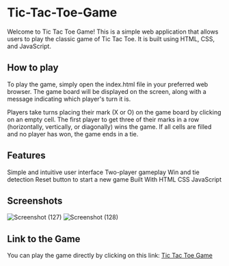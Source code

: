 # Tic-Tac-Toe-Game
Welcome to Tic Tac Toe Game! This is a simple web application that allows users to play the classic game of Tic Tac Toe. It is built using HTML, CSS, and JavaScript.

## How to play
To play the game, simply open the index.html file in your preferred web browser. The game board will be displayed on the screen, along with a message indicating which player's turn it is.

Players take turns placing their mark (X or O) on the game board by clicking on an empty cell. The first player to get three of their marks in a row (horizontally, vertically, or diagonally) wins the game. If all cells are filled and no player has won, the game ends in a tie.

## Features
Simple and intuitive user interface
Two-player gameplay
Win and tie detection
Reset button to start a new game
Built With
HTML
CSS
JavaScript
## Screenshots

![Screenshot (127)](https://user-images.githubusercontent.com/87274294/223094251-3820cfd2-ac7d-40d5-aa18-a401c3d73d15.png)
![Screenshot (128)](https://user-images.githubusercontent.com/87274294/223094278-70a34729-a5f8-4305-9486-af315fbe3c3b.png)


## Link to the Game
You can play the game directly by clicking on this link: [Tic Tac Toe Game](https://tic-tac-toe-game-v23.netlify.app/) 
